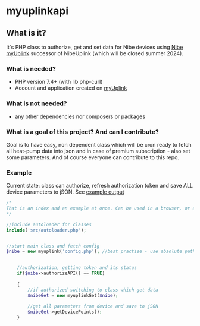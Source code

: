 # myuplinkapi

## What is it?

It`s PHP class to authorize, get and set data for Nibe devices using [Nibe myUplink](https://www.myuplink.com/) successor of NibeUplink (which will be closed summer 2024).

### What is needed?

- PHP version 7.4+ (with lib php-curl)
- Account and application created on [myUplink](https://dev.myuplink.com/login)

### What is not needed?

- any other dependencies nor composers or packages

### What is a goal of this project? And can I contribute?

Goal is to have easy, non dependent class which will be cron ready to fetch all heat-pump data into json and in case of premium subscription - also set some parameters. And of course everyone can contribute to this repo.

### Example

Current state: class can authorize, refresh authorization token and save ALL device parameters to jSON. See [example output](https://pastebin.pl/view/raw/dbd66f2e)

```php
/*
That is an index and an example at once. Can be used in a browser, or as an event file like cronjob.
*/

//include autoloader for classes
include('src/autoloader.php');


//start main class and fetch config
$nibe = new myuplink('config.php'); //best practise - use absolute path
    

    //authorization, getting token and its status
    if($nibe->authorizeAPI() == TRUE)
    
    {
        //if authorized switching to class which get data
        $nibeGet = new myuplinkGet($nibe);
        
        //get all parameters from device and save to jSON
        $nibeGet->getDevicePoints();
    }
